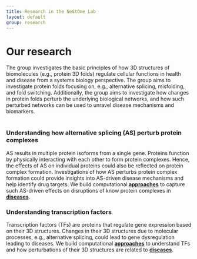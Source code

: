```yaml
---
title: Research in the NeStOme Lab
layout: default
group: research
---
```


<div class="row">

# Our research
The group investigates the basic principles of how 3D structures of biomolecules (e.g., protein 3D folds) regulate cellular functions in health and disease from a systems biology perspective. The group aims to investigate protein folds focusing on, e.g., alternative splicing, misfolding, and fold switching. Additionally, the group aims to investigate how changes in protein folds perturb the underlying biological networks, and how such perturbed networks can be used to unravel disease mechanisms and biomarkers.
<br>
<br>

</div>

<div class="row">


<div class="col-md-10 order-md-1">

### Understanding how alternative splicing (AS) perturb protein complexes

AS results in multiple protein isoforms from a single gene.
Proteins function by physically interacting with each other to form protein complexes.
Hence, the effects of AS on individual proteins could also be reflected on protein complex formation.
Investigations of how AS perturbs protein complex formation could provide insights into AS-driven disease mechanisms and help identify drug targets.
We build computational [**approaches**](https://github.com/lieboldj/EEIpred) to capture such AS-driven effects on disruptions of know protein complexes in [**diseases**](https://github.com/KhaliqueN/Cancer_prognostic_EEIs).

</div>



<div class="col-md-10 order-md-1">

### Understanding transcription factors

Transcription factors (TFs) are proteins that regulate gene expression based on their 3D structures.
Changes in their 3D structures due to molecular processes, e.g., alternative splicing, could lead to gene dysregulation leading to diseases. We build computational [**approaches**](https://github.com/lieboldj/StrucTFactor) to understand TFs and how perturbations of their 3D structures are related to [**diseases**]().

</div>

<div class="col-md-3 order-md-2 align-self-center">
<!-- <img class="img-fluid" src="/static/img/pub/2017_biel.jpg" alt="qFit"> -->
<!-- <a href="http://www.ucsf.edu"><img class="inline-block navb-icon" src="/static/img/ucsf_logo_white.svg" alt="University of California, San Francisco (UCSF) logo"></a> -->

</div>

</div>
